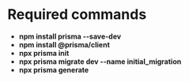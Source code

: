 # Required commands

- **npm install prisma --save-dev**
- **npm install @prisma/client**
- **npx prisma init**
- **npx prisma migrate dev --name initial_migration**
- **npx prisma generate**
